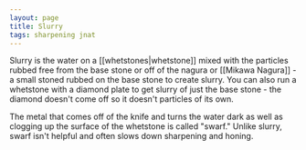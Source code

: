 ```yaml
---
layout: page
title: Slurry
tags: sharpening jnat
---
```

Slurry is the water on a [[whetstones|whetstone]] mixed with the particles rubbed free from the base stone or off of the nagura or [[Mikawa Nagura]] - a small stoned rubbed on the base stone to create slurry. You can also run a whetstone with a diamond plate to get slurry of just the base stone - the diamond doesn't come off so it doesn't particles of its own.

The metal that comes off of the knife and turns the water dark as well as clogging up the surface of the whetstone is called "swarf." Unlike slurry, swarf isn't helpful and often slows down sharpening and honing.